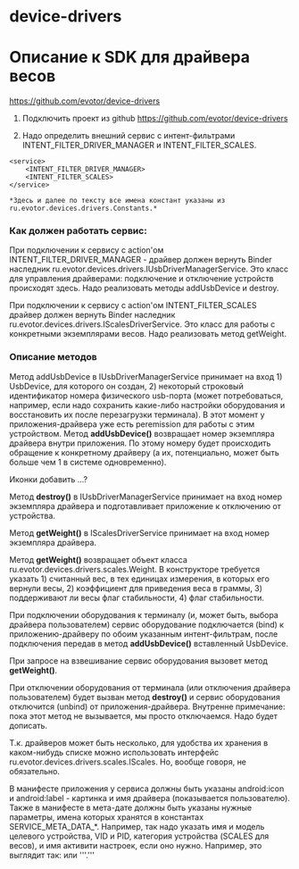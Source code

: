 # device-drivers
# Описание к SDK для драйвера весов
https://github.com/evotor/device-drivers

1. Подключить проект из github https://github.com/evotor/device-drivers

2. Надо определить внешний сервис c интент-фильтрами INTENT_FILTER_DRIVER_MANAGER и INTENT_FILTER_SCALES.
```
<service>
    <INTENT_FILTER_DRIVER_MANAGER>
    <INTENT_FILTER_SCALES>
</service>
```

    *Здесь и далее по тексту все имена констант указаны из ru.evotor.devices.drivers.Constants.*

### Как должен работать сервис:
При подключении к сервису с action'ом INTENT_FILTER_DRIVER_MANAGER - драйвер должен вернуть Binder наследник ru.evotor.devices.drivers.IUsbDriverManagerService.
Это класс для управления драйверами: подключение и отключение устройств происходят здесь. Надо реализовать методы addUsbDevice и destroy.

При подключении к сервису с action'ом INTENT_FILTER_SCALES драйвер должен вернуть Binder наследник ru.evotor.devices.drivers.IScalesDriverService. Это класс для работы с конкретными экземплярами весов. Надо реализовать метод getWeight.

### Описание методов
Метод addUsbDevice в IUsbDriverManagerService принимает на вход 1) UsbDevice, для которого он создан, 2) некоторый строковый идентификатор номера физического usb-порта (может потребоваться, например, если надо сохранить какие-либо настройки оборудования и восстановить их после перезагрузки терминала). В этот момент у приложения-драйвера уже есть peremission для работы с этим устройством.
Метод ****addUsbDevice()**** возвращает номер экземпляра драйвера внутри приложения. По этому номеру будет происходить обращение к конкретному драйверу (а их, потенциально, может быть больше чем 1 в системе одновременно).

Иконки добавить ...?

Метод ****destroy()**** в IUsbDriverManagerService принимает на вход номер экземпляра драйвера и подготавливает приложение к отключению от устройства.



Метод ****getWeight()**** в IScalesDriverService принимает на вход номер экземпляра драйвера.

Метод ****getWeight()**** возвращает объект класса ru.evotor.devices.drivers.scales.Weight. В конструкторе требуется указать 1) считанный вес, в тех единицах измерения, в которых его вернули весы, 2) коэффициент для приведения веса в граммы, 3) поддерживают ли весы флаг стабильности, 4) флаг стабильности.



При подключении оборудования к терминалу (и, может быть, выбора драйвера пользователем) сервис оборудование подключается (bind) к приложению-драйверу по обоим указанным интент-фильтрам, после подключения передав в метод ****addUsbDevice()**** вставленный UsbDevice.

При запросе на взвешивание сервис оборудования вызовет метод ****getWeight()****.

При отключении оборудования от терминала (или отключения драйвера пользователем) будет вызван метод ****destroy()**** и сервис оборудования отключится (unbind) от приложения-драйвера. Внутренне примечание: пока этот метод не вызывается, мы просто отключаемся. Надо будет дописать.



Т.к. драйверов может быть несколько, для удобства их хранения в каком-нибудь списке можно использовать интерфейс ru.evotor.devices.drivers.scales.IScales. Но, вообще говоря, не обязательно.



В манифесте приложения у сервиса должны быть указаны android:icon и android:label - картинка и имя драйвера (показывается пользователю). Также в манифесте в мета-дате должны быть указаны нужные параметры, имена которых хранятся в константах SERVICE_META_DATA_*. Например, так надо указать имя и модель целевого устройства, VID и PID, категория устройства (SCALES для весов), и имя активити настроек, если оно нужно. Например, это выглядит так: <meta-data android:name="vendor_name" android:value="Штрих-М" /> или
'''<meta-data android:name="usb_device" android:value="VID_1659PID_8963" />.'''
